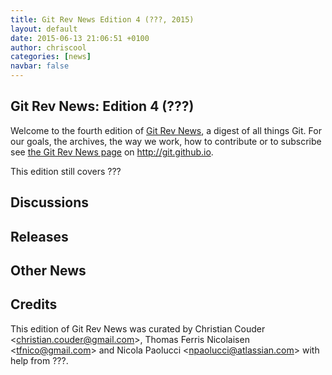 ```yaml
---
title: Git Rev News Edition 4 (???, 2015)
layout: default
date: 2015-06-13 21:06:51 +0100
author: chriscool
categories: [news]
navbar: false
---
```


## Git Rev News: Edition 4 (???)

Welcome to the fourth edition of [Git Rev News](http://git.github.io/rev_news/rev_news.html),
a digest of all things Git. For our goals, the archives, the way we work, how to contribute or to
subscribe see [the Git Rev News page](http://git.github.io/rev_news/rev_news.html) on http://git.github.io.

This edition still covers ???

## Discussions

<!---
### General
-->

<!---
### Reviews
-->

<!---
### Support
-->


## Releases


## Other News

<!---
### Event
-->

<!---
### Media
-->


## Credits

This edition of Git Rev News was curated by Christian Couder &lt;<christian.couder@gmail.com>&gt;,
Thomas Ferris Nicolaisen &lt;<tfnico@gmail.com>&gt; and Nicola Paolucci &lt;<npaolucci@atlassian.com>&gt;
with help from ???.
